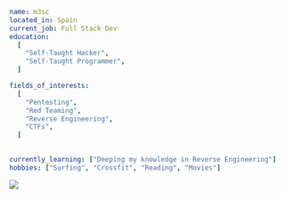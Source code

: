 ```yaml
name: m3sc
located_in: Spain
current_job: Full Stack Dev
education:
  [
    "Self-Taught Hacker",
    "Self-Taught Programmer",
  ]

fields_of_interests:
  [
    "Pentesting",
    "Red Teaming",
    "Reverse Engineering",
    "CTFs",
  ]

  
currently_learning: ["Deeping my knowledge in Reverse Engineering"]
hobbies: ["Surfing", "Crossfit", "Reading", "Movies"]
```
<img src="https://tryhackme-badges.s3.amazonaws.com/m3sc.png"/>
